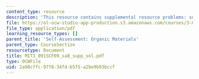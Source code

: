 ```yaml
---
content_type: resource
description: 'This resource contains supplemental resource problems: solution key.'
file: https://ol-ocw-studio-app-production.s3.amazonaws.com/courses/3-091sc-introduction-to-solid-state-chemistry-fall-2010/2a98cffc977834fdb5f5a2be9b93bccf_MIT3_091SCF09_sa8_supp_sol.pdf
file_type: application/pdf
learning_resource_types: []
parent_title: 'Self-Assessment: Organic Materials'
parent_type: CourseSection
resourcetype: Document
title: MIT3_091SCF09_sa8_supp_sol.pdf
type: OCWFile
uid: 2a98cffc-9778-34fd-b5f5-a2be9b93bccf
---
```

